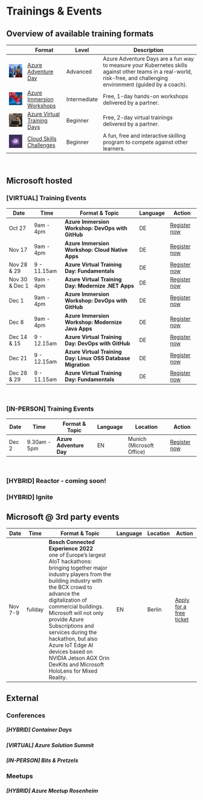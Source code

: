 # Trainings & Events

## Overview of available training formats

|        | Format   | Level |Description                          |   
|--------|---------|--------|-------------------------------------|
| <img src="./assets/azure_adventure_day.jpg">| [Azure Adventure Day](https://aka.ms/azure-adventure-day) | Advanced | Azure Adventure Days are a fun way to measure your Kubernetes skills against other teams in a real-world, risk-free, and challenging environment (guided by a coach).  |   
| <img src="./assets/azure_immersion_workshop.jpg">| [Azure Immersion Workshops](https://www.microsoft.com/de-de/techwiese/events/immersion-workshops.aspx) | Intermediate | Free, 1-day hands-on workshops delivered by a partner. |   
| <img src="./assets/azure_virtual_training_days.jpg">| [Azure Virtual Training Days](https://www.microsoft.com/de-de/techwiese/events/microsoft-training-days.aspx)| Beginner | Free, 2-day virtual trainings delivered by a partner. |   
| <img src="./assets/cloud_skills_challenge.jpg">| [Cloud Skills Challenges](https://www.microsoft.com/de-de/techwiese/events/cloud-skills-challenge.aspx)| Beginner | A fun, free and interactive skilling program to compete against other learners. |   

<br/>

## Microsoft hosted

### [VIRTUAL] Training Events

| Date   | Time   | Format & Topic | Language                     |   Action |
|--------|---------|--------|-------------------------------------|----------------|
| Oct 27 | 9am - 4pm | **Azure Immersion Workshop: DevOps with GitHub** | DE|[Register now](https://mktoevents.com/Microsoft+Event/360315/157-GQE-382)|
| Nov 17 | 9am - 4pm | **Azure Immersion Workshop: Cloud Native Apps** | DE|[Register now](https://mktoevents.com/Microsoft+Event/360979/157-GQE-382)|
| Nov 28 & 29 | 9 - 11.15am | **Azure Virtual Training Day: Fundamentals** | DE |[Register now](https://mktoevents.com/Microsoft+Event/365650/157-GQE-382)|
| Nov 30 & Dec 1 | 9am - 4pm | **Azure Virtual Training Day: Modernize .NET Apps** | DE |[Register now](https://mktoevents.com/Microsoft+Event/366180/157-GQE-382)|
| Dec 1 | 9am - 4pm | **Azure Immersion Workshop: DevOps with GitHub** | DE |[Register now](https://mktoevents.com/Microsoft+Event/361551/157-GQE-382)|
| Dec 8 | 9am - 4pm | **Azure Immersion Workshop: Modernize Java Apps** | DE | [Register now](https://mktoevents.com/Microsoft+Event/363777/157-GQE-382)|
| Dec 14 & 15 | 9 - 12.15am | **Azure Virtual Training Day: DevOps with GitHub** | DE | [Register now](https://mktoevents.com/Microsoft+Event/367804/157-GQE-382)|
| Dec 21 | 9 - 12.15am | **Azure Virtual Training Day: Linux OSS Database Migration** | DE | [Register now](https://mktoevents.com/Microsoft+Event/367981/157-GQE-382)|
| Dec 28 & 29 | 9 - 11.15am | **Azure Virtual Training Day: Fundamentals** | DE |[Register now](https://mktoevents.com/Microsoft+Event/368475/157-GQE-382)|


<br/>

### [IN-PERSON] Training Events
| Date   | Time   | Format & Topic | Language                     |   Location | Action |
|--------|---------|--------|-------------------------------------|------------|--------|
| Dec 2 | 9.30am - 5pm | **Azure Adventure Day** | EN |Munich (Microsoft Office) | [Register now](https://msevents.microsoft.com/event?id=228049368)

<br/>



### [HYBRID] Reactor - coming soon!

### [HYBRID] Ignite

## Microsoft @ 3rd party events
| Date   | Time   | Format & Topic | Language                     |   Location | Action |
|--------|---------|--------|-------------------------------------|------------|--------|
| Nov 7-9 | fullday | **Bosch Connected Experience 2022** <br> one of Europe’s largest AIoT hackathons: bringing together major industry players from the building industry with the BCX crowd to advance the digitalization of commercial buildings. <br> Microsoft will not only provide Azure Subscriptions and services during the hackathon, but also Azure IoT Edge AI devices based on NVIDIA Jetson AGX Orin DevKits and Microsoft HoloLens for Mixed Reality. | EN | Berlin | [Apply for a free ticket](https://bosch-connected-world.com/hackathon/building/)

## External

### Conferences

##### [HYBRID] Container Days
##### [VIRTUAL] Azure Solution Summit
##### [IN-PERSON] Bits & Pretzels

### Meetups

##### [HYBRID] Azure Meetup Rosenheim
